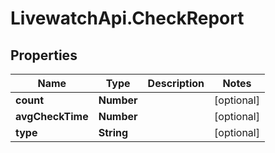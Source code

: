 # LivewatchApi.CheckReport

## Properties

Name | Type | Description | Notes
------------ | ------------- | ------------- | -------------
**count** | **Number** |  | [optional] 
**avgCheckTime** | **Number** |  | [optional] 
**type** | **String** |  | [optional] 


